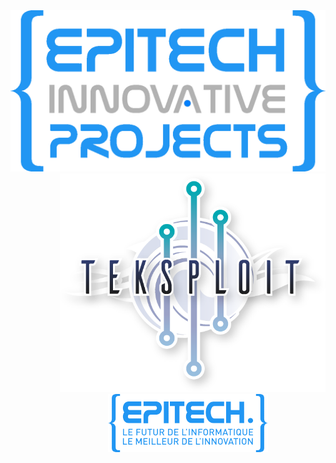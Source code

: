 <header>
	<div>
		<img src="./data/EIP-logo.png">
	</div>
	<div style="margin-left: 2.1cm">
		<img src="./data/Teksploit-logo.png">
	</div>
	<div style="margin-left: 1.7cm">
		<img src="./data/Epitech-logo.png">
	</div>
</header>